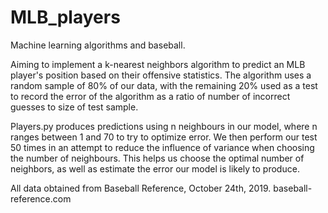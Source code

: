 # MLB_players
Machine learning algorithms and baseball.

Aiming to implement a k-nearest neighbors algorithm to predict an MLB player's position based on their offensive statistics. The algorithm uses a random sample of 80% of our data, with the remaining 20% used as a test to record the error of the algorithm as a ratio of number of incorrect guesses to size of test sample.

Players.py produces predictions using n neighbours in our model, where n ranges between 1 and 70 to try to optimize error. We then perform our test 50 times in an attempt to reduce the influence of variance when choosing the number of neighbours. This helps us choose the optimal number of neighbors, as well as estimate the error our model is likely to produce.

All data obtained from Baseball Reference, October 24th, 2019.
baseball-reference.com

